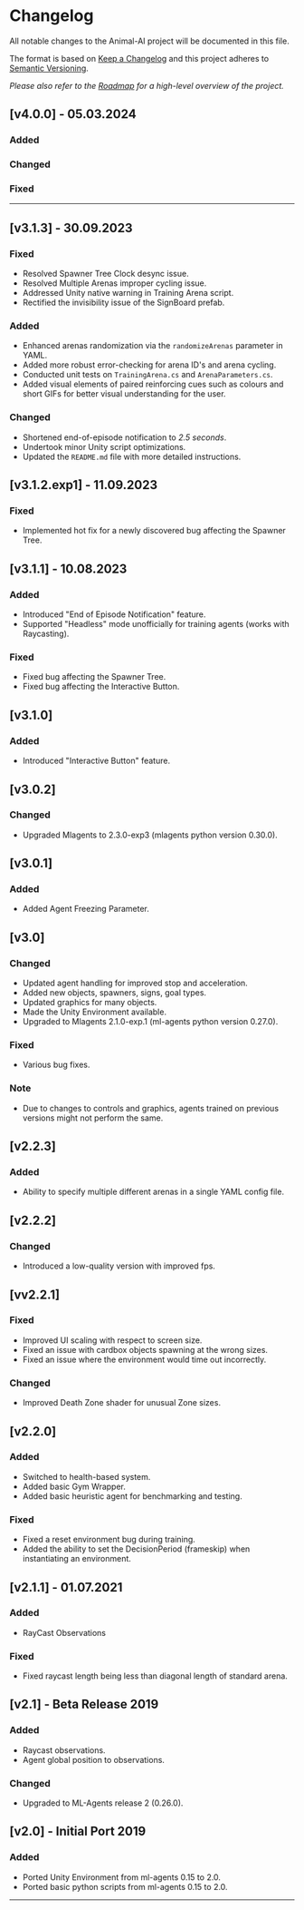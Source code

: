 # Changelog

All notable changes to the Animal-AI project will be documented in this file.

The format is based on [Keep a Changelog](http://keepachangelog.com/en/1.0.0/) and this project adheres to [Semantic Versioning](http://semver.org/spec/v2.0.0.html).

_Please also refer to the [Roadmap](/project/AAI-RoadMap.md) for a high-level overview of the project._

## [v4.0.0] - 05.03.2024

### Added

### Changed

### Fixed

--- 

## [v3.1.3] - 30.09.2023

### Fixed
* Resolved Spawner Tree Clock desync issue.
* Resolved Multiple Arenas improper cycling issue.
* Addressed Unity native warning in Training Arena script.
* Rectified the invisibility issue of the SignBoard  prefab.

### Added

* Enhanced arenas randomization via the `randomizeArenas` parameter in YAML.
* Added more robust error-checking for arena ID's and arena cycling.
* Conducted unit tests on `TrainingArena.cs` and `ArenaParameters.cs`.
* Added visual elements of paired reinforcing cues such as colours and short GIFs for better visual understanding for the user.

### Changed

* Shortened end-of-episode notification to *2.5 seconds*.
* Undertook minor Unity script optimizations.
* Updated the `README.md` file with more detailed instructions.

## [v3.1.2.exp1] - 11.09.2023

### Fixed
* Implemented hot fix for a newly discovered bug affecting the Spawner Tree.

## [v3.1.1] - 10.08.2023

### Added
* Introduced "End of Episode Notification" feature.
* Supported "Headless" mode unofficially for training agents (works with Raycasting).

### Fixed

* Fixed bug affecting the Spawner Tree.
* Fixed bug affecting the Interactive Button.

## [v3.1.0]

### Added
* Introduced "Interactive Button" feature.

## [v3.0.2]

### Changed
* Upgraded Mlagents to 2.3.0-exp3 (mlagents python version 0.30.0).

## [v3.0.1]

### Added
* Added Agent Freezing Parameter.

## [v3.0]

### Changed
* Updated agent handling for improved stop and acceleration.
* Added new objects, spawners, signs, goal types.
* Updated graphics for many objects.
* Made the Unity Environment available.
* Upgraded to Mlagents 2.1.0-exp.1 (ml-agents python version 0.27.0).

### Fixed

* Various bug fixes.

### Note

* Due to changes to controls and graphics, agents trained on previous versions might not perform the same.

## [v2.2.3]

### Added
* Ability to specify multiple different arenas in a single YAML config file.

## [v2.2.2]

### Changed
* Introduced a low-quality version with improved fps.

## [vv2.2.1]

### Fixed
* Improved UI scaling with respect to screen size.
* Fixed an issue with cardbox objects spawning at the wrong sizes.
* Fixed an issue where the environment would time out incorrectly.

### Changed

* Improved Death Zone shader for unusual Zone sizes.

## [v2.2.0]

### Added
* Switched to health-based system.
* Added basic Gym Wrapper.
* Added basic heuristic agent for benchmarking and testing.

### Fixed

* Fixed a reset environment bug during training.
* Added the ability to set the DecisionPeriod (frameskip) when instantiating an environment.

## [v2.1.1] - 01.07.2021

### Added
* RayCast Observations

### Fixed

* Fixed raycast length being less than diagonal length of standard arena.

## [v2.1] - Beta Release 2019

### Added
* Raycast observations.
* Agent global position to observations.

### Changed

* Upgraded to ML-Agents release 2 (0.26.0).

## [v2.0] - Initial Port 2019

### Added

* Ported Unity Environment from ml-agents 0.15 to 2.0.
* Ported basic python scripts from ml-agents 0.15 to 2.0.

* * *